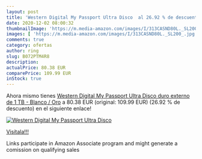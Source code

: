 ```yaml
---
layout: post
title: 'Western Digital My Passport Ultra Disco  al 26.92 % de descuento'
date: 2020-12-02 08:00:32
thumbnailImage: 'https://m.media-amazon.com/images/I/313CASND80L._SL200_.jpg'
images: [ 'https://m.media-amazon.com/images/I/313CASND80L._SL200_.jpg' ]
comments: true
category: ofertas
author: ring
slug: B072PTM4R8
description:
actualPrice: 80.38 EUR
comparePrice: 109.99 EUR
inStock: true
---
```


Ahora mismo tienes [Western Digital My Passport Ultra Disco duro externo de 1 TB - Blanco / Oro](https://www.amazon.es/dp/B072PTM4R8/?tag=tolees-21) a 80.38 EUR (original: 109.99 EUR) (26.92 %  de descuento) en el siguiente enlace!

[![Western Digital My Passport Ultra Disco ](https://m.media-amazon.com/images/I/313CASND80L._SL200_.jpg)](https://www.amazon.es/dp/B072PTM4R8/?tag=tolees-21)

[Visítala!!!](https://www.amazon.es/dp/B072PTM4R8/?tag=tolees-21)

Links participate in Amazon Associate program and might generate a comission on qualifying sales
